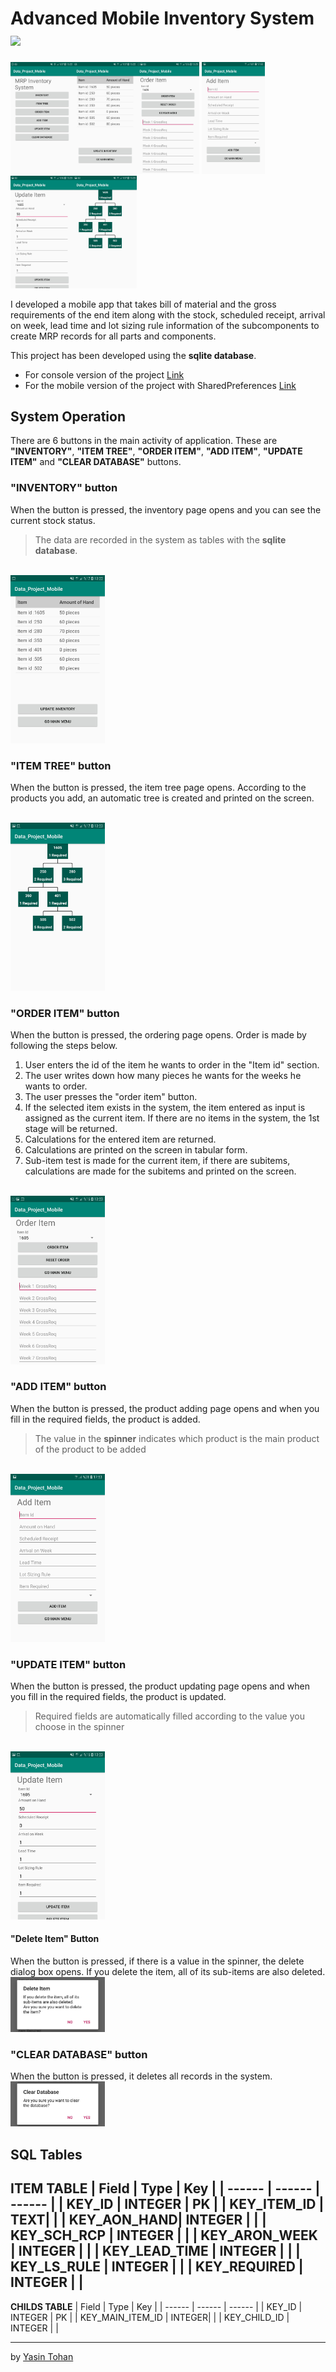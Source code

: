 





#  Advanced Mobile Inventory System <img src="http://img.shields.io/badge/-Java-F89820?style=flat&logo=java&logoColor=white">

<img src = "/images/1.jpg" height="20%" width="20%"><img src = "/images/2.jpg" height="20%" width="20%"><img src = "/images/3.jpg" height="20%" width="20%">
<img src = "/images/4.jpg" height="20%" width="20%"><img src = "/images/5.jpg" height="20%" width="20%"><img src = "/images/7.jpg" height="20%" width="20%">
<br/>

I developed a mobile app that takes bill of material and the gross requirements of the end item along with the stock, scheduled receipt, arrival on week, lead time and lot sizing rule information of the subcomponents to create MRP records for all parts and components.
  
This project has been developed using the **sqlite database**.
- For console version of the project [Link](https://github.com/yasintohan/MRP-Inventory-System)
- For the mobile version of the project with SharedPreferences [Link](https://github.com/yasintohan/MRP-Inventory-System-Mobile)


## System Operation

  
There are 6 buttons in the main activity of application. These are **"INVENTORY"**, **"ITEM TREE"**, **"ORDER ITEM"**, **"ADD ITEM"**, **"UPDATE ITEM"** and **"CLEAR DATABASE"** buttons.

### "INVENTORY" button
When the button is pressed, the inventory page opens and you can see the current stock status.
>The data are recorded in the system as tables with the **sqlite database**.

<br/><img src = "/images/2.jpg" height="30%" width="30%">

### "ITEM TREE" button
When the button is pressed, the item tree page opens. According to the products you add, an automatic tree is created and printed on the screen.

<br/><img src = "/images/7.jpg" height="30%" width="30%">

### "ORDER ITEM" button
When the button is pressed, the ordering page opens. Order is made by following the steps below.
1. User enters the id of the item he wants to order in the "Item id" section.
2. The user writes down how many pieces he wants for the weeks he wants to order.
3. The user presses the "order item" button.
4. If the selected item exists in the system, the item entered as input is assigned as the current item. If there are no items in the system, the 1st stage will be returned.
5. Calculations for the entered item are returned.
6. Calculations are printed on the screen in tabular form.
7. Sub-item test is made for the current item, if there are subitems, calculations are made for the subitems and printed on the screen.

<br/><img src = "/images/3.jpg" height="30%" width="30%">

### "ADD ITEM" button  
When the button is pressed, the product adding page opens and when you fill in the required fields, the product is added.
>The value in the **spinner** indicates which product is the main product of the product to be added

<br/><img src = "/images/4.jpg" height="30%" width="30%">

### "UPDATE ITEM" button  
When the button is pressed, the product updating page opens and when you fill in the required fields, the product is updated.
>  Required fields are automatically filled according to the value you choose in the spinner

<br/><img src = "/images/5.jpg" height="30%" width="30%">
#### "Delete Item" Button

When the button is pressed, if there is a value in the spinner, the delete dialog box opens. If you delete the item, all of its sub-items are also deleted.
<br/><img src = "/images/6.jpg" height="30%" width="30%">


### "CLEAR DATABASE" button
When the button is pressed, it deletes all records in the system.
<br/><img src = "/images/8.jpg" height="30%" width="30%">

## SQL Tables

**ITEM TABLE**
| Field | Type | Key |
| ------ | ------ | ------ |
| KEY_ID | INTEGER | PK |
| KEY_ITEM_ID | TEXT|  |
| KEY_AON_HAND| INTEGER  |  |
| KEY_SCH_RCP | INTEGER  |  |
| KEY_ARON_WEEK | INTEGER  |  |
| KEY_LEAD_TIME | INTEGER  |  |
| KEY_LS_RULE | INTEGER  |  |
| KEY_REQUIRED | INTEGER  |  |
---
**CHILDS TABLE**
| Field | Type | Key |
| ------ | ------ | ------ |
| KEY_ID | INTEGER | PK |
| KEY_MAIN_ITEM_ID | INTEGER|  |
| KEY_CHILD_ID | INTEGER  |  |

---

by [Yasin Tohan](https://github.com/yasintohan)
